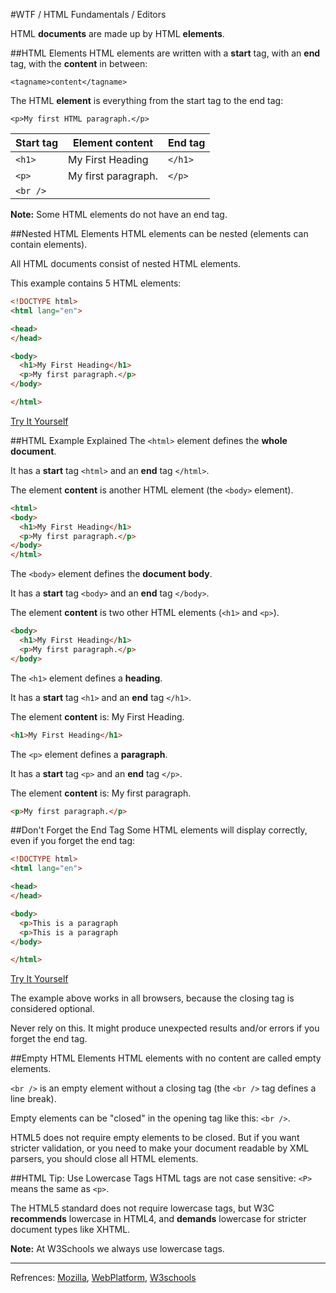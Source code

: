 #WTF / HTML Fundamentals / Editors

HTML **documents** are made up by HTML **elements**.

##HTML Elements
HTML elements are written with a **start** tag, with an **end** tag, with the **content** in between:

`<tagname>content</tagname>`

The HTML **element** is everything from the start tag to the end tag:

`<p>My first HTML paragraph.</p>`

Start tag	| Element content |	End tag
----------|-----------------|--------
`<h1>` | My First Heading |	`</h1>`
`<p>` |	My first paragraph. |	`</p>`
`<br />` |  |  	 

**Note:**	Some HTML elements do not have an end tag.

##Nested HTML Elements
HTML elements can be nested (elements can contain elements).

All HTML documents consist of nested HTML elements.

This example contains 5 HTML elements:
```html
<!DOCTYPE html>
<html lang="en">

<head>
</head>

<body>
  <h1>My First Heading</h1>
  <p>My first paragraph.</p>
</body>

</html>
```
[Try It Yourself][nested html]

##HTML Example Explained
The `<html>` element defines the **whole document**.

It has a **start** tag `<html>` and an **end** tag `</html>`.

The element **content** is another HTML element (the `<body>` element).
```html
<html>
<body>
  <h1>My First Heading</h1>
  <p>My first paragraph.</p>
</body>
</html>
```
The `<body>` element defines the **document body**.

It has a **start** tag `<body>` and an **end** tag `</body>`.

The element **content** is two other HTML elements (`<h1>` and `<p>`).
```html
<body>
  <h1>My First Heading</h1>
  <p>My first paragraph.</p>
</body>
```
The `<h1>` element defines a **heading**.

It has a **start** tag `<h1>` and an **end** tag `</h1>`.

The element **content** is: My First Heading.
```html
<h1>My First Heading</h1>
```
The `<p>` element defines a **paragraph**.

It has a **start** tag `<p>` and an **end** tag `</p>`.

The element **content** is: My first paragraph.
```html
<p>My first paragraph.</p>
```

##Don't Forget the End Tag
Some HTML elements will display correctly, even if you forget the end tag:
```html
<!DOCTYPE html>
<html lang="en">

<head>
</head>

<body>
  <p>This is a paragraph
  <p>This is a paragraph
</body>

</html>
```
[Try It Yourself][forget end tag]

The example above works in all browsers, because the closing tag is considered optional.

Never rely on this. It might produce unexpected results and/or errors if you forget the end tag.

##Empty HTML Elements
HTML elements with no content are called empty elements.

`<br />` is an empty element without a closing tag (the `<br />` tag defines a line break).

Empty elements can be "closed" in the opening tag like this: `<br />`.

HTML5 does not require empty elements to be closed. But if you want stricter validation, or you need to make your document readable by XML parsers, you should close all HTML elements.

##HTML Tip: Use Lowercase Tags
HTML tags are not case sensitive: `<P>` means the same as `<p>`.

The HTML5 standard does not require lowercase tags, but W3C **recommends** lowercase in HTML4, and **demands** lowercase for stricter document types like XHTML.

**Note:**	At W3Schools we always use lowercase tags.

---
Refrences: [Mozilla], [WebPlatform], [W3schools]

[nested html]: http://example.com
[forget end tag]: http://example.com
[Mozilla]: http://developer.mozilla.org/en-US/docs/Web/HTML
[WebPlatform]: https://docs.webplatform.org/wiki/html
[W3schools]: http://www.w3schools.com/html/
